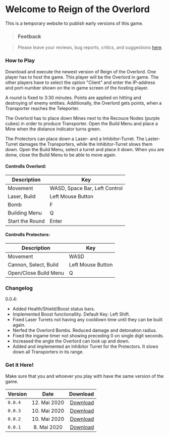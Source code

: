 # Welcome to Reign of the Overlord

This is a temporary website to publish early versions of this game.

> ### Feetback

> Please leave your reviews, bug reports, critics, and suggestions [here](https://twitter.com/OverlordReign).

### How to Play

Download and execute the newest version of Reign of the Overlord.
One player has to host the game. This player will be the Overlord in game.
The other players have to select the option "Client" and enter the IP-address and port-number shown on the in game screen of the hosting player.

A round is fixed to 3:30 minutes. Points are applied on hitting and destroying of enemy entities. Additionally, the Overlord gets points, when a Transporter reaches the Teleporter.

The Overlord has to place down Mines next to the Recouce Nodes (purple cubes) in order to produce Transporter.
Open the Build Menu and place a Mine when the distance indicator turns green.

The Protectors can place down a Laser- and a Inhibitor-Turret. The Laster-Turret damages the Transporters, while the Inhibitor-Turret slows them down.
Open the Build Menu, select a turret and place it down. When you are donw, close the Build Menu to be able to move again.


#### Controlls Overlord:

|Description|Key|
|-|-|
|Movement|WASD, Space Bar, Left Control|
|Laser, Build|Left Mouse Button|
|Bomb|F|
|Building Menu|Q|
|Start the Round|Enter|

#### Controlls Protectors:

|Description|Key|
|-|-|
|Movement|WASD|
|Cannon, Select, Build|Left Mouse Button|
|Open/Close Build Menu|Q|

### Changelog

0.0.4:

* Added Health/Shield/Boost status bars.
* Implemented Boost functionallity. Default Key: Left Shift.
* Fixed Laser Turrets not having any cooldown time until they can be built again.
* Nerfed the Overlord Bombs. Reduced damage and detonation radius.
* Fixed the ingame timer not showing preceding 0 on single digit seconds.
* Increased the angle the Overlord can look up and down.
* Added and implemented an Inhibitor Turret for the Protectors. It slows down all Transporters in its range.

### Get it Here!

Make sure that you and whoever you play with have the same version of the game.

|Version|Date|Download|
|-|:-:|-:|
|`0.0.4`|12. Mai 2020|[Download](https://github.com/FrankyTheZapp/reignoftheoverlord/releases/download/0.0.4/Overlord_0.0.4.exe)
|`0.0.3`|10. Mai 2020|[Download](https://github.com/FrankyTheZapp/reignoftheoverlord/releases/download/0.0.3/Overlord_0.0.3.rar)|
|`0.0.2`|10. Mai 2020|[Download](https://github.com/FrankyTheZapp/reignoftheoverlord/releases/download/0.0.2/Overlord_0.0.2.exe)|
|`0.0.1`|8. Mai 2020|[Download](https://github.com/FrankyTheZapp/reignoftheoverlord/releases/download/0.0.1v/Overlord.exe)|

